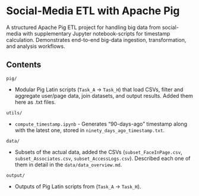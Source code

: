 # Social-Media ETL with Apache Pig

A structured Apache Pig ETL project for handling big data from social-media with supplementary Jupyter notebook-scripts for timestamp calculation. Demonstrates end-to-end big-data ingestion, transformation, and analysis workflows. 

## Contents
`pig/`  
- Modular Pig Latin scripts (`Task_A` → `Task_H`) that load CSVs, filter and aggregate user/page data, join datasets, and output results. Added them here as .txt files.
     
`utils/`  
- `compute_timestamp.ipynb` - Generates “90-days-ago” timestamp along with the latest one, stored in `ninety_days_ago_timestamp.txt`.
     
`data/`
- Subsets of the actual data, added the CSVs (`subset_FaceInPage.csv`, `subset_Associates.csv`, `subset_AccessLogs.csv`). Described each one of them in detail in the `data/data_overview.md`.

`output/`
- Outputs of Pig Latin scripts from (`Task_A` → `Task_H`).
